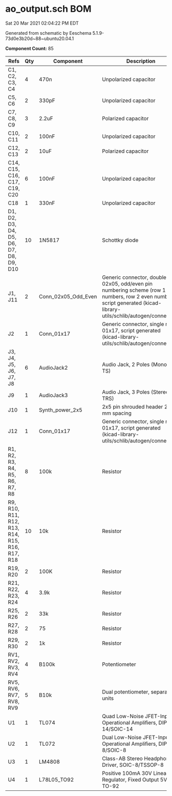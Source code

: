 # ao_output.sch BOM

Sat 20 Mar 2021 02:04:22 PM EDT

Generated from schematic by Eeschema 5.1.9-73d0e3b20d~88~ubuntu20.04.1

**Component Count:** 85

| Refs | Qty | Component | Description | Manufacturer | Part | Vendor |
| ----- | --- | ---- | ----------- | ---- | ---- | ---- |
| C1, C2, C3, C4 | 4 | 470n | Unpolarized capacitor |  |  |  |
| C5, C6 | 2 | 330pF | Unpolarized capacitor |  |  |  |
| C7, C8, C9 | 3 | 2.2uF | Polarized capacitor |  |  |  |
| C10, C11 | 2 | 100nF | Unpolarized capacitor |  |  |  |
| C12, C13 | 2 | 10uF | Polarized capacitor |  |  |  |
| C14, C15, C16, C17, C19, C20 | 6 | 100nF | Unpolarized capacitor |  |  |  |
| C18 | 1 | 330nF | Unpolarized capacitor |  |  |  |
| D1, D2, D3, D4, D5, D6, D7, D8, D9, D10 | 10 | 1N5817 | Schottky diode |  |  |  |
| J1, J11 | 2 | Conn_02x05_Odd_Even | Generic connector, double row, 02x05, odd/even pin numbering scheme (row 1 odd numbers, row 2 even numbers), script generated (kicad-library-utils/schlib/autogen/connector/) |  |  |  |
| J2 | 1 | Conn_01x17 | Generic connector, single row, 01x17, script generated (kicad-library-utils/schlib/autogen/connector/) |  |  |  |
| J3, J4, J5, J6, J7, J8 | 6 | AudioJack2 | Audio Jack, 2 Poles (Mono / TS) |  |  |  |
| J9 | 1 | AudioJack3 | Audio Jack, 3 Poles (Stereo / TRS) |  |  |  |
| J10 | 1 | Synth_power_2x5 | 2x5 pin shrouded header 2.54 mm spacing |  |  |  |
| J12 | 1 | Conn_01x17 | Generic connector, single row, 01x17, script generated (kicad-library-utils/schlib/autogen/connector/) |  |  |  |
| R1, R2, R3, R4, R5, R6, R7, R8 | 8 | 100k | Resistor |  |  |  |
| R9, R10, R11, R12, R13, R14, R15, R16, R17, R18 | 10 | 10k | Resistor |  |  |  |
| R19, R20 | 2 | 100K | Resistor |  |  |  |
| R21, R22, R23, R24 | 4 | 3.9k | Resistor |  |  |  |
| R25, R26 | 2 | 33k | Resistor |  |  |  |
| R27, R28 | 2 | 75 | Resistor |  |  |  |
| R29, R30 | 2 | 1k | Resistor |  |  |  |
| RV1, RV2, RV3, RV4 | 4 | B100k | Potentiometer |  |  |  |
| RV5, RV6, RV7, RV8, RV9 | 5 | B10k | Dual potentiometer, separate units | Alps Alpine | RK09L12D0A1W | Mouser |
| U1 | 1 | TL074 | Quad Low-Noise JFET-Input Operational Amplifiers, DIP-14/SOIC-14 |  |  |  |
| U2 | 1 | TL072 | Dual Low-Noise JFET-Input Operational Amplifiers, DIP-8/SOIC-8 |  |  |  |
| U3 | 1 | LM4808 | Class-AB Stereo Headphone Driver, SOIC-8/TSSOP-8 |  |  |  |
| U4 | 1 | L78L05_TO92 | Positive 100mA 30V Linear Regulator, Fixed Output 5V, TO-92 |  |  |  |
    
